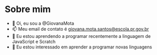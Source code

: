 # Sobre mim  
- 👋 Oi, eu sou a @GiovanaMota
- 📫 Meu email de contato é giovana.mota.santos@escola.pr.gov.br 
- 🧐 Eu estou aprendendo a programar recentemente a linguagem de JavaScript e Scratch
- 👀 Eu estou interessado em aprender a programar novas linguagens 


<!---
GiovanaMota/GiovanaMota is a ✨ special ✨ repository because its `README.md` (this file) appears on your GitHub profile.
You can click the Preview link to take a look at your changes.
--->
